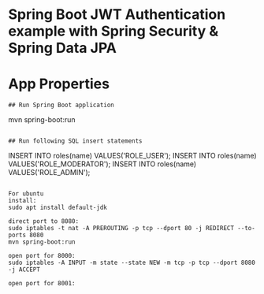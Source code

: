 # Spring Boot JWT Authentication example with Spring Security & Spring Data JPA

# App Properties

```
## Run Spring Boot application
```
mvn spring-boot:run
```

## Run following SQL insert statements
```
INSERT INTO roles(name) VALUES('ROLE_USER');
INSERT INTO roles(name) VALUES('ROLE_MODERATOR');
INSERT INTO roles(name) VALUES('ROLE_ADMIN');
```

For ubuntu
install:
sudo apt install default-jdk

direct port to 8080:
sudo iptables -t nat -A PREROUTING -p tcp --dport 80 -j REDIRECT --to-ports 8080
mvn spring-boot:run

open port for 8000:
sudo iptables -A INPUT -m state --state NEW -m tcp -p tcp --dport 8080 -j ACCEPT

open port for 8001: